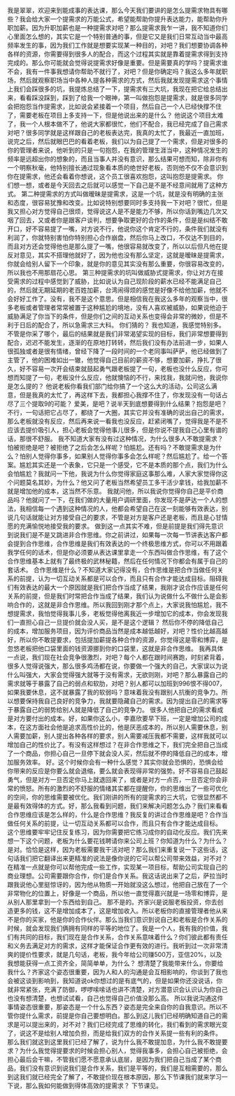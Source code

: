 我是翠翠，欢迎来到能成事的表达课，那么今天我们要讲的是怎么提需求物具有哪些？我会给大家一个提需求的万能公式，希望能帮助你提升表达能力，能帮助你升职加薪。因为升职加薪也是一种提需求对吧？那么提需求我乍一讲，我不知道你们心里面怎么想的，其实它是一个特别普通的事，但是它又是我们日常互动当中最高频率发生的事，因为我们工作就是想要实现某一种目的，对吧？我们想要协调各种各样的资源，你需要得到很多人的配合，而这个过程其实就是靠着提需求得到支持完成的。那么你可能就会觉得说提需求好像是重要。但是需要真的学吗？提需求谁不会，我有一件事我想请你帮助不就行了，对吧？但是你确定吗？我这么多年就职场，然后就观察职场当中各种人提各种需求的方式，然后我就发现提需求这个事情上我们会踩很多的坑，我提炼总结了一下，提需求有三大坑，我现在把它给总结出来，看看踩没踩到，踩到了给我一个眼神，第一叫做抱怨是提需求，就是很多同学会把抱怨当作提需求，比如说会紧接着一个项目，然后自己一个人已经快撑不住了，需要老板在项目上多支持一下，但是他说出来的是什么？
他说这个项目太难了，我一个人根本做不了，他说大家都很忙，他们不配合，我已经完成了自己需求对吧？很多同学就是这样跟自己的老板表达完，我真的太忙了，我最近一直加班，说完之后，然后就眼巴巴的看着老板，我们以为自己提了一个需求，但是对很多的你的管理者来说，他听到的只是一句抱怨，在我的管理生涯当中，这种情况发生的频率是远超出你的想象的，而且当事人并没有意识，那么结果可想而知，除非你有一个明察秋毫，他特别擅长通过现象看本质的绝世好老板，否则他不仅不会意识到你在提需求，他还会看着你想说，这个员工很喜欢抱怨，这叫抱怨是提需求。
你们想一想，或者是今天回去之后就可以感觉一下自己是不是不经意间就用了这种方式。
第二种提需求的方式叫做暧昧是提需求，这是一个坑，就是没有明确的主张和态度，很容易犹豫和改变。比如说特别想要同时多支持我一下对吧？很忙，但是我又担心对方觉得自己很烦，觉得说这人是不是能力不够，所以你话到嘴边几次又咽了回去，又或者你是跟客户谈判，想要争取更好的合作的条件，但是是纠结不敢开口，好不容易提了一嘴，对方说不行，他说你这个肯定不行的，条件我们就没有利润了，你就特别害怕你特别担心合作崩盘，然后你马上改口，不仅达不到目的，而且对方还会觉得他也是那么提了一嘴，他很容易就改变了，所以以后但凡他在提反对意见，其实不搭理他就好了，因为他也没有那么坚定，这就是暧昧是提需求，你就会给别人留下一个印象，就是你的意见其实没有那么重要，你很容易改变的，所以我也不用那扇花心思。
第三种提需求的坑叫做威胁式提需求，你让对方在接受需求的过程中感觉到了威胁，比如说认为自己现阶段的薪水已经不能满足自己的，然后就无期延期的老百姓加薪，台湾闹得烦的感觉是好像不给他加薪，他就不会好好工作了。没有，我不是这个意思。但是相信我在我这么多年的观察当中，很多老板或者管理者常常被置于这种尴尬的境地，没有人喜欢被威胁，如果说他迫于威胁满足了你当下的条件，但是你们之间的互动关系也变得会非常的微妙，但是不利于日后的配合了，所以急需求三大科。
你们猜的？
我也知道，我感觉特别多。不管是你采了哪个，最后的结果就是我们非常渴望实现的目标，我们非常想要得到配合，迟迟不能发生，逐渐的在原地打转转，然后我们没有办法前进一步，如果人很孤独或者是很有情绪，曾经下降了一段时间的一个老同事叫萨萨，他已经做到了主管了，他的困难如出一辙，他觉得自己目前的薪资不够，想要加薪，挣扎了很久，好不容易一次开会结束就鼓起勇气跟老板提了一句，老板也没什么反应，你可想而知提了一句，老板没什么反应，他就懊恼的不行，来找我，我就问他，我说你是怎么提的？
他说老板你看我们部门给你搞了一个这么大的活动，公司这么满意，但是我真的太忙了，再这样下去，我都担心我撑不住了，你发现没有一句话占尽了三个提取9的可能？
爱美，是吧？说半天到底想要得到什么结果？抱怨是吧？不行，一句话把它占尽了，都绕了一大圈，其实它并没有准确的说出自己的需求，那么老板就没有反应，然后再来说一看我也没反应，赶紧闭嘴了，觉得我是不是不应该去提价吸引人，担心老板会觉得他事儿很多，但是你说不提我自己心里有谱的话，那很不舒服。
我不知道大家有没有过这种情况，为什么很多人不敢提需求？怕被拒绝是吧？被拒绝了之后会怎么样呢？怕尴尬。还有吗？不敢提需求是为什么？怕别人觉得你事多，如果别人觉得你事多会怎么样呢？然后尴尬了。给一个答案。尴尬其实还是一个表象，它只是一个感受，它不是本质的那个点，我们为什么会怕尴尬？我就问一下他，我说为什么你觉得家庭这事那么难，人家大家觉得你这个问题莫名其妙，为什么？他又问了老板当然希望员工多干活少拿钱，给我加薪不就是增加他的成本，这当然不乐意。
我就问他，所以我说你觉得你自己是平价商品吗？他就问了一下，在我们做的大量用户调研里面，你发现不是萨达一个人的想法，我相信每一个遇到这种情况的人，他都会希望自己在这一刻能够有效表达，别说几句话就能让对方接受自己的要求，不管是对方是客户还是老板，而且是心甘情愿的充满愉悦地接受我的要求。
做到这一点其实不难，但是前提是我们得先意识到说我们是不是又跳进非合作思维。你之前讲过，如果每一次每一节讲表达客户都会提到合作思维，合作思维是我们有效表达的一个终极思维方式，你可以不用跟着我学任何的话术，但是你必须要从表达课里拿走一个东西叫做合作思维，有了这个合作思维基本上就有了最终极的武林秘籍，然后在任何情况下你都会有属于自己的套话术。
合作思维是什么？不知道大家记得没有，合作思维是把合作当做任何关系的前提，认为一切互动关系都是可以合作，而且只有合作才能达成目标。阻碍我们有效表达的最大一个原因就是我们把合作当成了结果，我刚才说合作应该是任何关系的前提，但是我们时常把合作当成了结果，我们认为说做什么不做什么是会影响合作的，这就是非合作思维。所以我回到刚才那个点上，大家说我怕尴尬，我不想提需求，我怕觉得我事儿多，老板觉得他离我近一步增加它的成本，你会发现我们一直担心自己一旦提价就会没人买，是不是这个逻辑？
然后你不停的降低自己的成本，增加服务项目，因为评价商品当然是成本越低越好，对吧？性价比越高越好，所以你不敢提要求，包括提加薪提各种合作的资源，你觉得这是零和博弈，是忽悠老板把他口袋里面的钱资源挪到你的口袋里，这就是非合作思维。
我再具体一点说，我们现在社会竞争很激烈，对吧？每个人都在跟时间赛跑，时刻紧背着，很多人觉得说强大，那么很多鸡汤都在说，你要做一个强大的自己，大家误以为说什么叫强大，大家会觉得强大就等于没有需求，无欲则刚，对吧？那么暴露自己的需求就等于暴露了自己的弱点和软肋，对吧？别人都可以加班到996恨不得007，如果我要休息，这不就暴露了我的软弱吗？意味着我没有跟别人抗衡的竞争力。所以想要保持我自己良好的竞争力，我就要隐藏自己的需求。因为提出自己的需求等于暴露自己的弱势给别人就是降低了自己的竞争力。
很多人他把自己的需求看成是对方要付出的成本。好，如果你这么小，李嘉欣要早下班，一定是增加公司的成本，在这方面社会他是追求高性价比的，他是厌恶成本的，所以别人需要休息，别人需要加薪，别人提出各种各样的要求，别人需要减压我都不需要，这样我就可以增加自己的性价比了。有没有这样想过？在非合作思维之下，我们完全把自己当成了一个商品，你担心自己一旦停下就会没人买，然后就不停的降低自己的成本，增加服务效率。
好。这个时候你会有一种什么感觉？其实你就会恐惧的，恐惧会给你带来的反应是你要么就会退缩，要么就会表现得非常的强势。好不容易自己鼓起勇气，但是对方一旦否定你马上就退回来了，或者是对方一点否，一旦否定你会非常的愤怒。所有的激烈的不舒服的情绪其实都在提醒你，你的思维出了一些可优化的空间，你的思维需要被优化。我们刚讲的所有的提需求的三大坑，它很显然都不是最有效得体的方式。好，那么我看到问题，我们来解决问题怎么办？我们来看看合作思维应该是怎么样的，什么是合作思维？我反复的讲过合作思维是吧？合作当做任何关系的前提，让一切互动关系都可以合作，而且只有合作才能达成目标。
这个思维要牢牢记住反复练习，因为你需要把它练习成你的自动化反应。我们先来想一下这个问题，老板为什么要花钱聘请你来公司上班？你知道为什么？为什么？是对。恰恰是这样，因为老板需要我干活对吧？那么我们来重复说一下这些话，这句话我们把它翻译出来更精准的说法是像你说的它可以帮公司带来效益，对不对？在精准一点就是你可以帮他完成一些工作，实现某一项目标，帮助公司实现自己的商业理想。公司需要跟你合作，你们是合作关系。我这话说出来了之后，萨拉当时跟我说他心里挺惊讶的，因为他从物质一开始就没这么想过，他把自己放在了一个非常物化的位置上，好像是一个商品，所以他一直觉得嘉兴就是一场零和博弈，是从别人那里拿到一个东西给到自己。
那不是的。齐家兴是说服老板投资，你去创造更多的钱，这不是增加成本了，这是增加收入。所以老板你的直接管理者他从来不是你的买家，他是你的合作伙伴。那么当我们意识到说自己和老板是合作关系的时候，就会发现我们俩拥有同样的平等的地位了。我是一个人，我有我的价值，我们有共同的目标，我们现在是合作关系，合作关系意味着什么？你们彼此都有责任和义务去满足对方的需求，这样才能保证合作更有效的进行。我听到过一次非常清爽的提价性要求，就是几句话，老板，我今年给公司赚500万，亚信20%，以及我想能获得一点工资齐全，简简单单，为什么？
想清楚了我能带来什么，你要给我什么？齐家这个姿态很重要，因为人和人的沟通是会互相影响的，你谈到了我也会被这谈到影响到，我知道说ok你想过的是有底气的，但是如果你还没说话，你就非常紧张，充满了防御，啰啰嗦嗦话也讲不清楚，对方潜意识会认识认为你自己也没有想清楚，也想试试看，自己也觉得自己价值没那么高。
所以我说沟通这件事情姿态很重要，那姿态是一个什么东西？姿态是完全来自你的自我意识。所以不管你提什么需求，前提是你自己要想明白。那么到这儿我们已经明确知道自己的需求是可以提出来的，对不对？我们已经完成了思维的转化，我们看到的需求眼光变了，说这不是给别人增加负担，而是给我们双方的合作关系提一些有利的条件。
那么我们就这到这里我们已经了解了，说为什么我不敢提加息，为什么我不敢提要求？为什么我觉得提要求的时候会担心别人，觉得我事多，会担心自己被拒绝，会担心最后会干嘛，不管我们愿不愿意承认底层，是因为我们把自己当成了某个商品，我们没有意识到说我们是合作关系，我们是平等的，我们是互相需要的，那么到这我们就已经完全了解了，不敢提价现在根本原因，那么下节课我们就来学习一下说，那么我如何能做到得体高效的提需求？
下节课见。